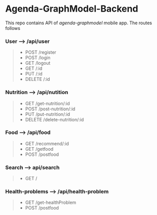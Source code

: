 # Agenda-GraphModel-Backend
This repo contains API of *agenda-graphmodel* mobile app. The routes follows

### User --> /api/user
> * POST /register
> * POST /login
> * GET /logout
> * GET /:id
> * PUT /:id
> * DELETE /:id

### Nutrition --> /api/nutition
> * GET /get-nutrition/:id
> * POST /post-nutrition/:id
> * PUT /put-nutrition/:id
> * DELETE /delete-nutrition/:id

### Food --> /api/food
> * GET /recommend/:id
> * GET /getfood
> * POST /postfood

### Search --> api/search
> * GET /

### Health-problems --> /api/health-problem
> * GET /get-healthProblem
> * POST /postfood
